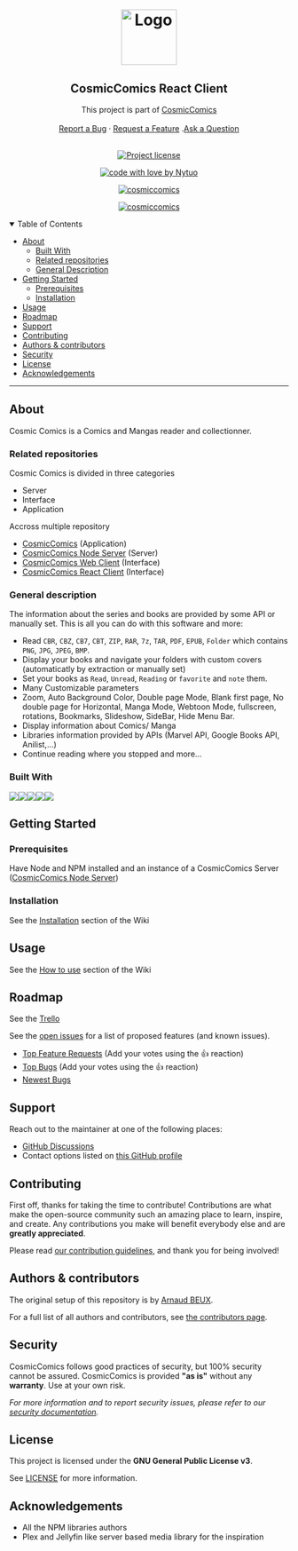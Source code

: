 <h1 align="center">
  <a href="https://github.com/Nytuo/CosmicComics">
    <img src="https://nytuo.fr/images/LogoStretch_cc.png" alt="Logo" width="auto" height="100">
  </a>
</h1>
<div align="center">
<h2>CosmicComics React Client</h2>
  This project is part of <a href="https://github.com/Nytuo/CosmicComics">CosmicComics</a>
  <br />
  <br />
  <a href="https://github.com/NytuoIndustries/CosmicComicsReactClient/issues/new?assignees=&labels=bug&template=01_BUG_REPORT.md&title=bug%3A+">Report a Bug</a>
  ·
  <a href="https://github.com/NytuoIndustries/CosmicComicsReactClient/issues/new?assignees=&labels=enhancement&template=02_FEATURE_REQUEST.md&title=feat%3A+">Request a Feature</a>
  .<a href="https://github.com/Nytuo/CosmicComics/discussions">Ask a Question</a>

</div>

<div align="center">
<br />

[![Project license](https://img.shields.io/github/license/NytuoIndustries/CosmicComicsReactClient.svg?style=flat-square)](LICENSE)

[![code with love by Nytuo](https://img.shields.io/badge/%3C%2F%3E%20with%20%E2%99%A5%20by-Nytuo-ff1414.svg?style=flat-square)](https://github.com/Nytuo)

[![cosmiccomics](https://snapcraft.io/cosmiccomics/badge.svg)](https://snapcraft.io/cosmiccomics)

[![cosmiccomics](https://snapcraft.io/cosmiccomics/trending.svg?name=0)](https://snapcraft.io/cosmiccomics)

</div>

<details open="open">
<summary>Table of Contents</summary>

- [About](#about)
  - [Built With](#built-with)
  - [Related repositories](#related-repositories)
  - [General Description](#general-description)
- [Getting Started](#getting-started)
  - [Prerequisites](#prerequisites)
  - [Installation](#installation)
- [Usage](#usage)
- [Roadmap](#roadmap)
- [Support](#support)
- [Contributing](#contributing)
- [Authors & contributors](#authors--contributors)
- [Security](#security)
- [License](#license)
- [Acknowledgements](#acknowledgements)

</details>

---

## About

Cosmic Comics is a Comics and Mangas reader and collectionner.  

### Related repositories
Cosmic Comics is divided in three categories
- Server
- Interface
- Application

Accross multiple repository
- [CosmicComics](https://github.com/Nytuo/CosmicComics) (Application)
- [CosmicComics Node Server](https://github.com/NytuoIndustries/CosmicComicsReactClient) (Server)
- [CosmicComics Web Client](https://github.com/NytuoIndustries/CosmicComicsWebClient) (Interface)
- [CosmicComics React Client](https://github.com/NytuoIndustries/CosmicComicsReactClient) (Interface)

### General description
The information about the series and books are provided by some API or manually set.
This is all you can do with this software and more:
- Read `CBR`, `CBZ`, `CB7`, `CBT`, `ZIP`, `RAR`, `7z`, `TAR`, `PDF`, `EPUB`, `Folder` which contains `PNG`, `JPG`, `JPEG`, `BMP`.
- Display your books and navigate your folders with custom covers (automaticatly by extraction or manually set)
- Set your books as `Read`, `Unread`, `Reading` or `favorite` and `note` them.
- Many Customizable parameters
- Zoom, Auto Background Color, Double page Mode, Blank first page, No double page for Horizontal, Manga Mode, Webtoon Mode, fullscreen, rotations, Bookmarks, Slideshow, SideBar, Hide Menu Bar.
- Display information about Comics/ Manga
- Libraries information provided by APIs (Marvel API, Google Books API, Anilist,...)
- Continue reading where you stopped and more...

### Built With
<div style="display: flex; align-item: center">
  <img src="https://img.shields.io/badge/VITE-black?style=for-the-badge&logo=vite"/>
  <img src="https://img.shields.io/badge/REACT-black?style=for-the-badge&logo=react"/>
  <img src="https://img.shields.io/badge/Typescript-black?style=for-the-badge&logo=typescript"/>
  <img src="https://img.shields.io/badge/NodeJS-black?style=for-the-badge&logo=node.js"/>
  <img src="https://img.shields.io/badge/NPM-black?style=for-the-badge&logo=npm"/>
</div>

## Getting Started

### Prerequisites

Have Node and NPM installed and an instance of a CosmicComics Server ([CosmicComics Node Server](NytuoIndustries/CosmicComicsNodeServer))

### Installation

See the <a href="https://github.com/Nytuo/CosmicComics/wiki/Installation">Installation</a> section of the Wiki

## Usage

See the <a href="https://github.com/Nytuo/CosmicComics/wiki/How-to-use">How to use</a> section of the Wiki

## Roadmap

See the [Trello](https://trello.com/b/7KvcYa8n/cosmiccomics) 

See the [open issues](https://github.com/NytuoIndustries/CosmicComicsReactClient/issues) for a list of proposed features (and known issues).

- [Top Feature Requests](https://github.com/NytuoIndustries/CosmicComicsReactClient/issues?q=label%3Aenhancement+is%3Aopen+sort%3Areactions-%2B1-desc) (Add your votes using the 👍 reaction)
- [Top Bugs](https://github.com/NytuoIndustries/CosmicComicsReactClient/issues?q=is%3Aissue+is%3Aopen+label%3Abug+sort%3Areactions-%2B1-desc) (Add your votes using the 👍 reaction)
- [Newest Bugs](https://github.com/NytuoIndustries/CosmicComicsReactClient/issues?q=is%3Aopen+is%3Aissue+label%3Abug)

## Support

Reach out to the maintainer at one of the following places:

- [GitHub Discussions](https://github.com/Nytuo/CosmicComics/discussions)
- Contact options listed on [this GitHub profile](https://github.com/Nytuo)


## Contributing

First off, thanks for taking the time to contribute! Contributions are what make the open-source community such an amazing place to learn, inspire, and create. Any contributions you make will benefit everybody else and are **greatly appreciated**.


Please read [our contribution guidelines](docs/CONTRIBUTING.md), and thank you for being involved!

## Authors & contributors

The original setup of this repository is by [Arnaud BEUX](https://github.com/Nytuo).

For a full list of all authors and contributors, see [the contributors page](https://github.com/NytuoIndustries/CosmicComicsReactClient/contributors).

## Security

CosmicComics follows good practices of security, but 100% security cannot be assured.
CosmicComics is provided **"as is"** without any **warranty**. Use at your own risk.

_For more information and to report security issues, please refer to our [security documentation](docs/SECURITY.md)._

## License

This project is licensed under the **GNU General Public License v3**.

See [LICENSE](LICENSE) for more information.

## Acknowledgements

- All the NPM libraries authors   
- Plex and Jellyfin like server based media library for the inspiration
